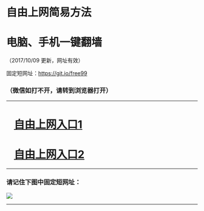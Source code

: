 ﻿# 自由上网简易方法

# 电脑、手机一键翻墙

（2017/10/09 更新，网址有效）

固定短网址：https://git.io/free99

### （微信如打不开，请转到浏览器打开）


***





# &nbsp;&nbsp; <a href="http://ft2369830444.fwq-tz-1001.info/fwqtz01.html?t=10090014351 " target="_blank">自由上网入口1</a>
# &nbsp;&nbsp; <a href="http://ft2685918025.fwq-tz-1002.info/fwqtz02.html?t=100900119236 " target="_blank">自由上网入口2</a>
***

### 请记住下图中固定短网址：

<img src="https://s3-us-west-2.amazonaws.com/fwq-1001/yjfq-20170905okok.png" /> 


***

